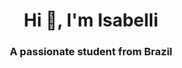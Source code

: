 <h1 align="center">Hi 👋, I'm Isabelli</h1>
<h3 align="center">A passionate student from Brazil</h3>
